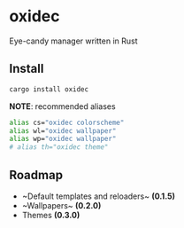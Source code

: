 # oxidec

Eye-candy manager written in Rust

## Install

```sh
cargo install oxidec
```

**NOTE**: recommended aliases

```sh
alias cs="oxidec colorscheme"
alias wl="oxidec wallpaper"
alias wp="oxidec wallpaper"
# alias th="oxidec theme"
```

## Roadmap

- ~Default templates and reloaders~ **(0.1.5)**
- ~Wallpapers~ **(0.2.0)**
- Themes **(0.3.0)**
